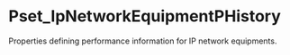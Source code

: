 # Pset_IpNetworkEquipmentPHistory

Properties defining performance information for IP network equipments.
